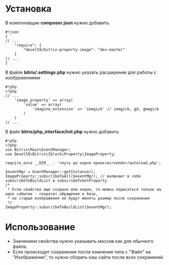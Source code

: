 # Установка #

В компоновщик **composer.json** нужно добавить

```
#!json
{
// ...
    "require": {
        "devel59/bitrix-property-image": "dev-master"
    }
// ...
}
```
В файле **bitrix/.settings.php** нужно указать расширение для работы с изображениями

```
#!php
<?php
// ...
    'image_property' => array(
        'value' => array(
            'imagine_extension' => 'imagick' // imagick, gd, gmagick
        )
    )
// ...
```
В файл **bitrix/php_interface/init.php** нужно добавить

```
#!php
<?php
use Bitrix\Main\EventManager;
use Devel59\Bitrix\Iblock\Property\ImageProperty;

require_once __DIR__ . '<путь до корня проекта>/vendor/autoload.php';

$eventMgr = EventManager::getInstance();
ImageProperty::subscribeToAll($eventMgr); // включает в себя subscribeToBuildList и subscribeToSetProperty
/*
 * Если свойство еще создано или новое, то можно подисаться только на одно событие - сократит обращения к базе,
 * но старые изображения не будут менять размер после сохранения
 */
ImageProperty::subscribeToBuildList($eventMgr);
```

# Использование #

* Значением свойства нужно указывать массив как для обычного файла.
* Если происходит сохранение после измнения типа с "Файл" на "Изображение", то нужно сборить кэш сайта после всех сохранений.